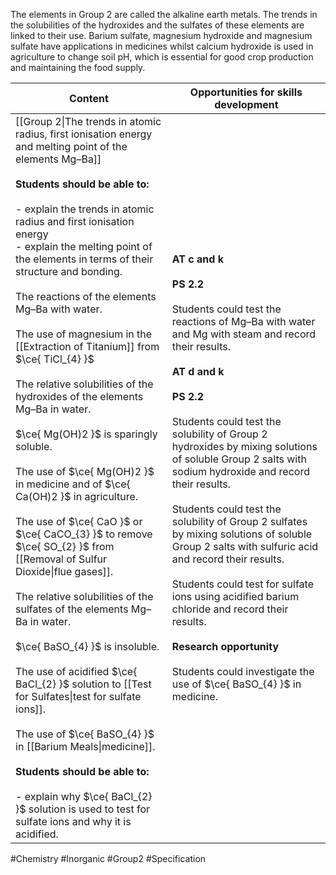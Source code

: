 The elements in Group 2 are called the alkaline earth metals. The trends in the solubilities of the hydroxides and the sulfates of these elements are linked to their use. Barium sulfate, magnesium hydroxide and magnesium sulfate have applications in medicines whilst calcium hydroxide is used in agriculture to change soil pH, which is essential for good crop production and maintaining the food supply.

| Content                                                                                                                                                                                                                                                                                                                                                                                                                                                                                                                                                                                                                                                                                                                                                                                                                                                                                                                                                                                                                                                                                                                                                                                                                                                                 | Opportunities for skills development                                                                                                                                                                                                                                                                                                                                                                                                                                                                                                                                                                                                                                                                                     |
| ----------------------------------------------------------------------------------------------------------------------------------------------------------------------------------------------------------------------------------------------------------------------------------------------------------------------------------------------------------------------------------------------------------------------------------------------------------------------------------------------------------------------------------------------------------------------------------------------------------------------------------------------------------------------------------------------------------------------------------------------------------------------------------------------------------------------------------------------------------------------------------------------------------------------------------------------------------------------------------------------------------------------------------------------------------------------------------------------------------------------------------------------------------------------------------------------------------------------------------------------------------------------- | ------------------------------------------------------------------------------------------------------------------------------------------------------------------------------------------------------------------------------------------------------------------------------------------------------------------------------------------------------------------------------------------------------------------------------------------------------------------------------------------------------------------------------------------------------------------------------------------------------------------------------------------------------------------------------------------------------------------------ |
| [[Group 2\|The trends in atomic radius, first ionisation energy and melting point of the elements Mg–Ba]]<br><br>**Students should be able to:**<br><br>- explain the trends in atomic radius and first ionisation energy<br>- explain the melting point of the elements in terms of their structure and bonding.<br><br>The reactions of the elements Mg–Ba with water.<br><br>The use of magnesium in the [[Extraction of Titanium]] from $\ce{ TiCl_{4} }$<br><br>The relative solubilities of the hydroxides of the elements Mg–Ba in water.<br><br>$\ce{ Mg(OH)2 }$ is sparingly soluble.<br><br>The use of $\ce{ Mg(OH)2 }$ in medicine and of $\ce{ Ca(OH)2 }$ in agriculture.<br><br>The use of $\ce{ CaO }$ or $\ce{ CaCO_{3} }$ to remove $\ce{ SO_{2} }$ from [[Removal of Sulfur Dioxide\|flue gases]].<br><br>The relative solubilities of the sulfates of the elements Mg–Ba in water.<br><br>$\ce{ BaSO_{4} }$ is insoluble.<br><br>The use of acidified $\ce{ BaCl_{2} }$ solution to [[Test for Sulfates\|test for sulfate ions]].<br><br>The use of $\ce{ BaSO_{4} }$ in [[Barium Meals\|medicine]].<br><br>**Students should be able to:**<br><br>- explain why $\ce{ BaCl_{2} }$ solution is used to test for sulfate ions and why it is acidified. | **AT c and k**<br><br>**PS 2.2**<br><br>Students could test the reactions of Mg–Ba with water and Mg with steam and record their results.<br><br>**AT d and k**<br><br>**PS 2.2**<br><br>Students could test the solubility of Group 2 hydroxides by mixing solutions of soluble Group 2 salts with sodium hydroxide and record their results.<br><br>Students could test the solubility of Group 2 sulfates by mixing solutions of soluble Group 2 salts with sulfuric acid and record their results.<br><br>Students could test for sulfate ions using acidified barium chloride and record their results.<br><br>**Research opportunity**<br><br>Students could investigate the use of $\ce{ BaSO_{4} }$ in medicine. |

#Chemistry #Inorganic #Group2 #Specification